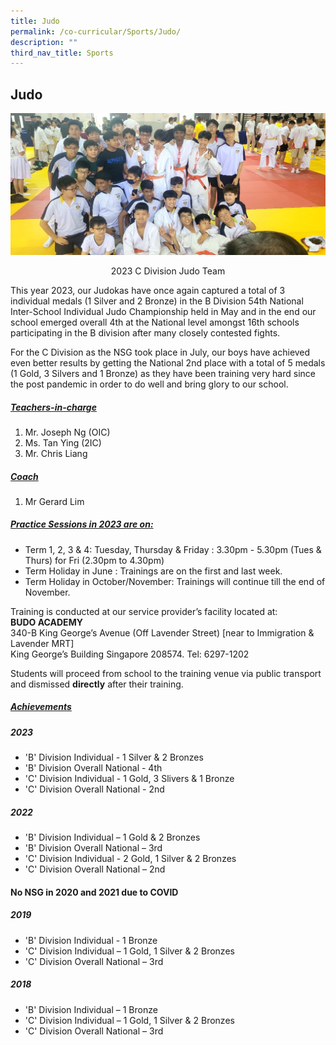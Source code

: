 ```yaml
---
title: Judo
permalink: /co-curricular/Sports/Judo/
description: ""
third_nav_title: Sports
---
```

## Judo 

![](/images/CCA/Sports%20&amp;%20Games/Judo/2023%20c%20div%20judo%20team.jpg)

<center> 2023 C Division Judo Team </center>

This year 2023, our Judokas have once again captured a total of 3 individual medals (1 Silver and 2 Bronze) in the B Division 54th National Inter-School Individual Judo Championship held in May and in the end our school emerged overall 4th at the National level amongst 16th schools participating in the B division after many closely contested fights. 

For the C Division as the NSG took place in July, our boys have achieved even better results by getting the National 2nd place with a total of 5 medals (1 Gold, 3 Silvers and 1 Bronze) as they have been training very hard since the post pandemic in order to do well and bring glory to our school.

##### <u>Teachers-in-charge</u><br>
1. Mr. Joseph Ng (OIC)<br>
2. Ms. Tan Ying (2IC)<br>
3. Mr. Chris Liang <br>

##### <u>Coach</u><br>
1. Mr Gerard Lim

##### <u>Practice Sessions in 2023 are on:</u><br>
* Term 1, 2, 3 &amp; 4: Tuesday, Thursday &amp; Friday : 3.30pm - 5.30pm (Tues &amp; Thurs) for Fri (2.30pm to 4.30pm)
* Term Holiday in June : Trainings are on the first and last week.
* Term Holiday in October/November: Trainings will continue till the end of November.

Training is conducted at our service provider’s facility located at:<br>
**BUDO ACADEMY**<br>
340-B King George’s Avenue (Off Lavender Street) \[near to Immigration &amp; Lavender MRT\]<br>
King George’s Building Singapore 208574. Tel: 6297-1202

Students will proceed from school to the training venue via public transport and dismissed&nbsp;**directly** after their training.

##### <u>Achievements</u>

##### 2023
* 'B' Division Individual - 1 Silver &amp; 2 Bronzes
* 'B' Division Overall National - 4th
* 'C' Division Individual - 1 Gold, 3 Slivers &amp; 1 Bronze
* 'C' Division Overall National - 2nd

##### 2022

*   'B' Division Individual – 1 Gold &amp; 2 Bronzes
*   'B' Division Overall National – 3rd
*   'C' Division Individual - 2 Gold, 1 Silver &amp; 2 Bronzes
*   'C' Division Overall National – 2nd

#### **No NSG in 2020 and 2021 due to COVID**

##### 2019
   
*   'B' Division Individual - 1 Bronze
*   'C' Division Individual – 1 Gold, 1 Silver &amp; 2 Bronzes
*   'C' Division Overall National – 3rd

##### 2018
    
*   'B' Division Individual – 1 Bronze
*   'C' Division Individual – 1 Gold, 1 Silver &amp; 2 Bronzes
*   'C' Division Overall National – 3rd